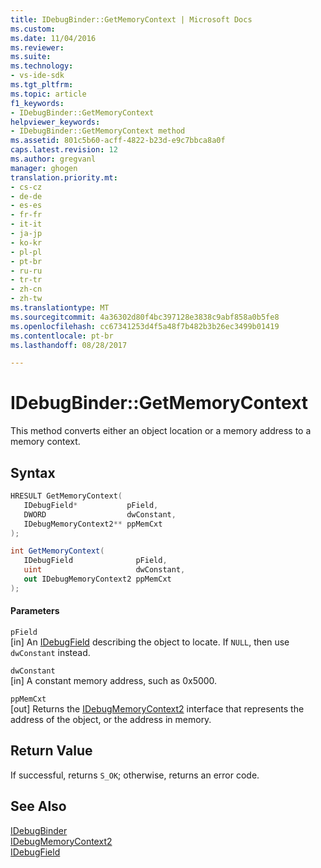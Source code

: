 ```yaml
---
title: IDebugBinder::GetMemoryContext | Microsoft Docs
ms.custom: 
ms.date: 11/04/2016
ms.reviewer: 
ms.suite: 
ms.technology:
- vs-ide-sdk
ms.tgt_pltfrm: 
ms.topic: article
f1_keywords:
- IDebugBinder::GetMemoryContext
helpviewer_keywords:
- IDebugBinder::GetMemoryContext method
ms.assetid: 801c5b60-acff-4822-b23d-e9c7bbca8a0f
caps.latest.revision: 12
ms.author: gregvanl
manager: ghogen
translation.priority.mt:
- cs-cz
- de-de
- es-es
- fr-fr
- it-it
- ja-jp
- ko-kr
- pl-pl
- pt-br
- ru-ru
- tr-tr
- zh-cn
- zh-tw
ms.translationtype: MT
ms.sourcegitcommit: 4a36302d80f4bc397128e3838c9abf858a0b5fe8
ms.openlocfilehash: cc67341253d4f5a48f7b482b3b26ec3499b01419
ms.contentlocale: pt-br
ms.lasthandoff: 08/28/2017

---
```

# <a name="idebugbindergetmemorycontext"></a>IDebugBinder::GetMemoryContext
This method converts either an object location or a memory address to a memory context.  
  
## <a name="syntax"></a>Syntax  
  
```cpp  
HRESULT GetMemoryContext(   
   IDebugField*           pField,  
   DWORD                  dwConstant,  
   IDebugMemoryContext2** ppMemCxt  
);  
```  
  
```csharp  
int GetMemoryContext(  
   IDebugField              pField,   
   uint                     dwConstant,   
   out IDebugMemoryContext2 ppMemCxt  
);  
```  
  
#### <a name="parameters"></a>Parameters  
 `pField`  
 [in] An [IDebugField](../../../extensibility/debugger/reference/idebugfield.md) describing the object to locate. If `NULL`, then use `dwConstant` instead.  
  
 `dwConstant`  
 [in] A constant memory address, such as 0x5000.  
  
 `ppMemCxt`  
 [out] Returns the [IDebugMemoryContext2](../../../extensibility/debugger/reference/idebugmemorycontext2.md) interface that represents the address of the object, or the address in memory.  
  
## <a name="return-value"></a>Return Value  
 If successful, returns `S_OK`; otherwise, returns an error code.  
  
## <a name="see-also"></a>See Also  
 [IDebugBinder](../../../extensibility/debugger/reference/idebugbinder.md)   
 [IDebugMemoryContext2](../../../extensibility/debugger/reference/idebugmemorycontext2.md)   
 [IDebugField](../../../extensibility/debugger/reference/idebugfield.md)
